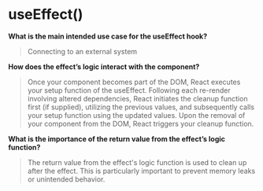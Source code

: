 # useEffect()

**What is the main intended use case for the useEffect hook?**

>Connecting to an external system

**How does the effect’s logic interact with the component?**

>Once your component becomes part of the DOM, React executes your setup function of the useEffect. Following each re-render involving altered dependencies, React initiates the cleanup function first (if supplied), utilizing the previous values, and subsequently calls your setup function using the updated values. Upon the removal of your component from the DOM, React triggers your cleanup function.

**What is the importance of the return value from the effect’s logic function?**

>The return value from the effect's logic function is used to clean up after the effect. This is particularly important to prevent memory leaks or unintended behavior.
